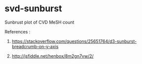# svd-sunburst
Sunbrust plot of CVD MeSH count

References : 

1. https://stackoverflow.com/questions/25651764/d3-sunburst-breadcrumb-on-y-axis

2. http://jsfiddle.net/henbox/8m2gn7vw/2/

